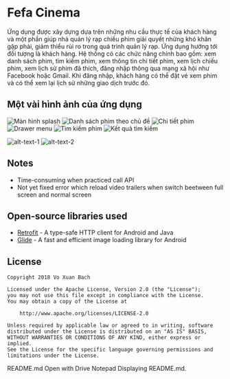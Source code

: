 
# Fefa Cinema

Ứng dụng được xây dựng dựa trên những nhu cầu thực tế của khách hàng và một phần giúp nhà quản lý rạp chiếu phim giải quyết những khó khăn gặp phải, giảm thiểu rủi ro trong quá trình quản lý rạp. Ứng dụng hướng tới đối tượng là khách hàng. Hệ thống có các chức năng chính bao gồm: xem danh sách phim, tìm kiếm phim, xem thông tin chi tiết phim, xem lịch chiếu phim, xem lịch sử phim đã thích, đăng nhập thông qua mạng xã hội như Facebook hoặc Gmail. Khi đăng nhập, khách hàng có thể đặt vé xem phim và có thể xem lại lịch sử những giao dịch trước đó. 

## Một vài hình ảnh của ứng dụng

<img src='https://i.imgur.com/96RGpGQ.png' title='Màn hình splash' width='' alt='Màn hình splash' />
<img src='https://imgur.com/MKqYdHn.png' title='Danh sách phim theo chủ đề' width='' alt='Danh sách phim theo chủ đề'>
<img src='https://imgur.com/l76Zj52.png' title='Chi tiết phim' width='' alt='Chi tiết phim'/>
<img src='https://imgur.com/7tkU9Yp.png' title='Drawer menu' width='' alt='Drawer menu'>
<img src='https://imgur.com/UK1uObu.png' title='Tìm kiếm phim' width='' alt='Tìm kiếm phim'>
<img src='https://imgur.com/3stGLqC.png' title='Kết quả tìm kiếm' width='' alt='Kết quả tìm kiếm'>


![alt-text-1](https://imgur.com/l76Zj52.png "title-1") ![alt-text-2](https://imgur.com/l76Zj52.png "title-2")
## Notes

- Time-consuming when practiced call API
- Not yet fixed error which reload video trailers when switch beetween full screen and normal screen

## Open-source libraries used

- [Retrofit](http://square.github.io/retrofit/) - A type-safe HTTP client for Android and Java
- [Glide](https://github.com/bumptech/glide) - A fast and efficient image loading library for Android

## License

    Copyright 2018 Vo Xuan Bach

    Licensed under the Apache License, Version 2.0 (the "License");
    you may not use this file except in compliance with the License.
    You may obtain a copy of the License at

        http://www.apache.org/licenses/LICENSE-2.0

    Unless required by applicable law or agreed to in writing, software
    distributed under the License is distributed on an "AS IS" BASIS,
    WITHOUT WARRANTIES OR CONDITIONS OF ANY KIND, either express or implied.
    See the License for the specific language governing permissions and
    limitations under the License.


README.md
Open with Drive Notepad
Displaying README.md.


